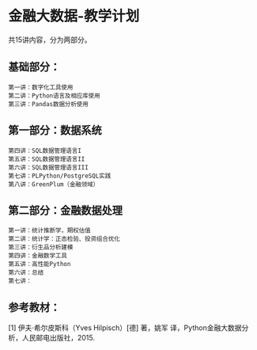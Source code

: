 # 金融大数据-教学计划

共15讲内容，分为两部分。

## 基础部分：

```
第一讲：数字化工具使用
第二讲：Python语言及相应库使用
第三讲：Pandas数据分析使用
```

## 第一部分：数据系统

```
第四讲：SQL数据管理语言I
第五讲：SQL数据管理语言II
第六讲：SQL数据管理语言III
第七讲：PLPython/PostgreSQL实践 
第八讲：GreenPlum（金融领域）
```

## 第二部分：金融数据处理

```
第一讲：统计推断学，期权估值
第二讲：统计学：正态检验、投资组合优化
第三讲：衍生品分析建模
第四讲：金融数学工具
第五讲：高性能Python
第六讲：总结
第七讲： 
```

## 参考教材：

[1] 伊夫·希尔皮斯科（Yves Hilpisch）[德] 著，姚军 译，Python金融大数据分析，人民邮电出版社，2015.